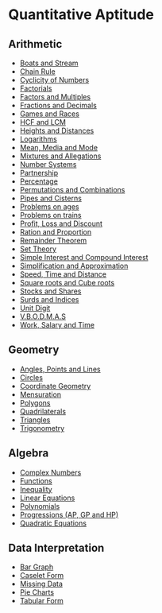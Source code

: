 # Quantitative Aptitude
## Arithmetic
- [Boats and Stream](https://youtu.be/kYLWhzcJO74)
- [Chain Rule](https://youtu.be/pYL2843EEuQ)
- [Cyclicity of Numbers](https://youtu.be/jI8e6jMGa6s)
- [Factorials](https://youtube.com/playlist?list=PLb2I6LyBNzJ17pPYRtMTWIiatubTXEdXt)
- [Factors and Multiples](https://youtube.com/playlist?list=PLb2I6LyBNzJ1y1DNclroNfIFvsZURK-pj)
- [Fractions and Decimals](https://youtu.be/tnc9ojITRg4)
- [Games and Races](https://youtube.com/playlist?list=PLOoogDtEDyvsp69q1tyV419_KCbW6l_EF)
- [HCF and LCM](https://youtu.be/xyyejJYeILM)
- [Heights and Distances](https://youtu.be/kcgqVsayZG4)
- [Logarithms](https://youtu.be/le5D8_q094U)
- [Mean, Media and Mode](https://youtu.be/zjHfAhcU6kE)
- [Mixtures and Allegations](https://youtu.be/OKSJDDAyqP0)
- [Number Systems](https://youtu.be/XBQXX-nFzr0)
- [Partnership](https://youtu.be/hn9TKnr8L_8)
- [Percentage](https://youtu.be/RWdNhJWwzSs)
- [Permutations and Combinations](https://youtu.be/ETiRE7N7pEI)
- [Pipes and Cisterns](https://youtu.be/mBtBD1N7ywQ)
- [Problems on ages](https://youtu.be/7pg8aQNPkcE)
- [Problems on trains](https://youtu.be/78b4Jn4rw44)
- [Profit, Loss and Discount](https://youtu.be/T2odvmxqi1I)
- [Ration and Proportion](https://youtu.be/jfoJBivWlnQ)
- [Remainder Theorem](https://youtube.com/playlist?list=PLb2I6LyBNzJ3ZTUjukv6U8mkWSjXg9dgR)
- [Set Theory](https://youtu.be/Qi8tNC4x8ug)
- [Simple Interest and Compound Interest](https://youtube.com/playlist?list=PLb2I6LyBNzJ3MvW6LZsHLtSqOXKljB9eF)
- [Simplification and Approximation](https://youtu.be/7jBYqUMw1Zg)
- [Speed, Time and Distance](https://youtu.be/jzNxXm5twx4)
- [Square roots and Cube roots](https://youtu.be/_HyhwS8P9KY)
- [Stocks and Shares](https://youtu.be/155IpGiZJhc)
- [Surds and Indices](https://youtu.be/jAbpPTpz2bQ)
- [Unit Digit](https://youtu.be/ol7Lo9b0f4o)
- [V.B.O.D.M.A.S](https://youtu.be/ZuMJFleXmiw)
- [Work, Salary and Time](https://youtu.be/KE7tQf9spPg)
## Geometry
- [Angles, Points and Lines]()
- [Circles]()
- [Coordinate Geometry]()
- [Mensuration]()
- [Polygons]()
- [Quadrilaterals]()
- [Triangles]()
- [Trigonometry]()
## Algebra
- [Complex Numbers]()
- [Functions]()
- [Inequality]()
- [Linear Equations]()
- [Polynomials]()
- [Progressions (AP, GP and HP)]()
- [Quadratic Equations]()
## Data Interpretation
- [Bar Graph]()
- [Caselet Form]()
- [Missing Data]()
- [Pie Charts]()
- [Tabular Form]()